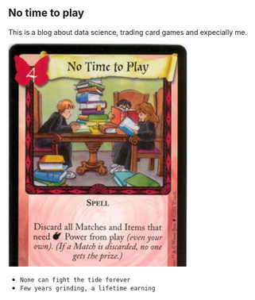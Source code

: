## No time to play
This is a blog about data science, trading card games and expecially me. 

![copertina](https://github.com/chumpblocckami/NoTimetoPlay/blob/gh-pages/NoTimeToPlayTCG.png)

- `None can fight the tide forever`
- `Few years grinding, a lifetime earning`
